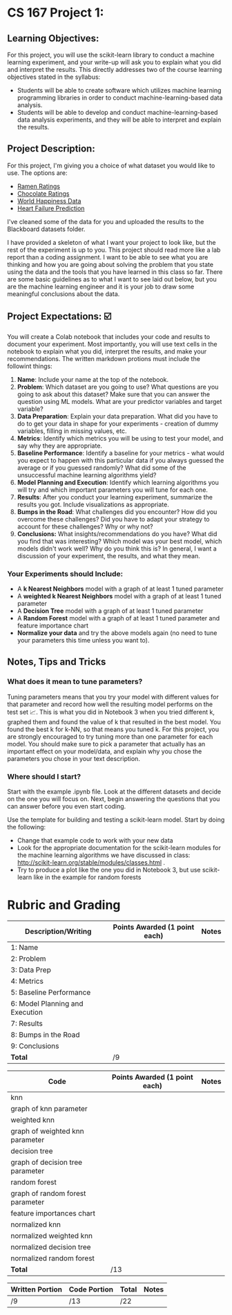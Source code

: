 # CS 167 Project 1: 
## Learning Objectives: 
For this project, you will use the scikit-learn library to conduct a machine learning experiment, and your write-up will ask you to explain what you did and interpret the results. This directly addresses two of the course learning objectives stated in the syllabus:
- Students will be able to create software which utilizes machine learning programming libraries in order to conduct machine-learning-based data analysis.
- Students will be able to develop and conduct machine-learning-based data analysis experiments, and they will be able to interpret and explain the results.

## Project Description:
For this project, I'm giving you a choice of what dataset you would like to use. The options are:
- [Ramen Ratings](https://www.kaggle.com/residentmario/ramen-ratings)
- [Chocolate Ratings](https://www.kaggle.com/rtatman/chocolate-bar-ratings)
- [World Happiness Data](https://www.kaggle.com/unsdsn/world-happiness)
- [Heart Failure Prediction](https://www.kaggle.com/fedesoriano/heart-failure-prediction)

I've cleaned some of the data for you and uploaded the results to the Blackboard datasets folder. 

I have provided a skeleton of what I want your project to look like, but the rest of the experiment is up to you. This project should read more like a lab report than a coding assignment. I want to be able to see what you are thinking and how you are going about solving the problem that you state using the data and the tools that you have learned in this class so far. There are some basic guidelines as to what I want to see laid out below, but you are the machine learning engineer and it is your job to draw some meaningful conclusions about the data. 


## Project Expectations: ☑️
You will create a Colab notebook that includes your code and results to document your experiment. Most importantly, you will use text cells in the notebook to explain what you did, interpret the results, and make your recommendations. The written markdown protions must include the followint things:
1. **Name**: Include your name at the top of the notebook. 
2. **Problem**: Which dataset are you going to use? What questions are you going to ask about this dataset? Make sure that you can answer the question using ML models. What are your predictor variables and target variable?
3. **Data Preparation**: Explain your data preparation. What did you have to do to get your data in shape for your experiments - creation of dummy variables, filling in missing values, etc. 
4. **Metrics**: Identify which metrics you will be using to test your model, and say why they are appropriate. 
5. **Baseline Performance**: Identify a baseline for your metrics - what would you expect to happen with this particular data if you always guessed the average or if you guessed randomly? What did some of the unsuccessful machine learning algorithms yield?
6. **Model Planning and Execution**: Identify which learning algorithms you will try and which important parameters you will tune for each one. 
7. **Results**: After you conduct your learning experiment, summarize the results you got. Include visualizations as appropriate. 
8. **Bumps in the Road**: What challenges did you encounter? How did you overcome these challenges? Did you have to adapt your strategy to account for these challenges? Why or why not?
9. **Conclusions:** What insights/recommendations do you have? What did you find that was interesting? Which model was your best model, which models didn't work well? Why do you think this is? In general, I want a discussion of your experiment, the results, and what they mean.

### Your Experiments should Include:
- A **k Nearest Neighbors** model with a graph of at least 1 tuned parameter
- A **weighted k Nearest Neighbors** model with a graph of at least 1 tuned parameter
- A **Decision Tree** model with a graph of at least 1 tuned parameter
- A **Random Forest** model with a graph of at least 1 tuned parameter and feature importance chart
- **Normalize your data** and try the above models again (no need to tune your parameters this time unless you want to). 

## Notes, Tips and Tricks

### What does it mean to tune parameters?
Tuning parameters means that you try your model with different values for that parameter and record how well the resulting model performs on the test set 📈. This is what you did in Notebook 3 when you tried different k, graphed them and found the value of k that resulted in the best model. You found the best k for k-NN, so that means you tuned k. For this project, you are strongly encouraged to try tuning more than one parameter for each model. You should make sure to pick a parameter that actually has an important effect on your model/data, and explain why you chose the parameters you chose in your text description.

### Where should I start?
Start with the example .ipynb file. Look at the different datasets and decide on the one you will focus on. Next, begin answering the questions that you can answer before you even start coding.

Use the template for building and testing a scikit-learn model. Start by doing the following:
- Change that example code to work with your new data
- Look for the appropriate documentation for the scikit-learn modules for the machine learning algorithms we have discussed in class: http://scikit-learn.org/stable/modules/classes.html .
- Try to produce a plot like the one you did in Notebook 3, but use scikit-learn like in the example for random forests

# Rubric and Grading
| **Description/Writing**  |**Points Awarded** (1 point each)  |**Notes** |
| ------------------------------- | ------------------- | --------- |
| 1: Name                         |        |    |
| 2: Problem                      |        |    | 
| 3: Data Prep                    |        |    |
| 4: Metrics                      |        |    | 
| 5: Baseline Performance         |        |    |
| 6: Model Planning and Execution |        |    |
| 7: Results                      |        |    |
| 8: Bumps in the Road            |        |    | 
| 9: Conclusions                  |        |    |
| <b>Total                        |       /9 | </b>   |


| **Code**  | **Points Awarded**  (1 point each) | **Notes** |
| --------- | ------------------- | --------- |
| knn                             |        |    |
| graph of knn parameter          |        |    | 
| weighted knn                    |        |    |
| graph of weighted knn parameter |        |    | 
| decision tree                   |        |    |
| graph of decision tree parameter|        |    | 
| random forest                   |        |    |
| graph of random forest parameter|        |    |
| feature importances chart       |        |    | 
| normalized knn                  |        |    |
| normalized weighted knn         |        |    |
| normalized decision tree        |        |    | 
| normalized random forest        |        |    |
| <b>Total      |       /13 | </b>   |

| **Written Portion**  | **Code Portion**   | **Total** |**Notes** |
| --------- | ------------------- | --------- |--------- |
|         /9  |                 /13    |        /22   |           |

